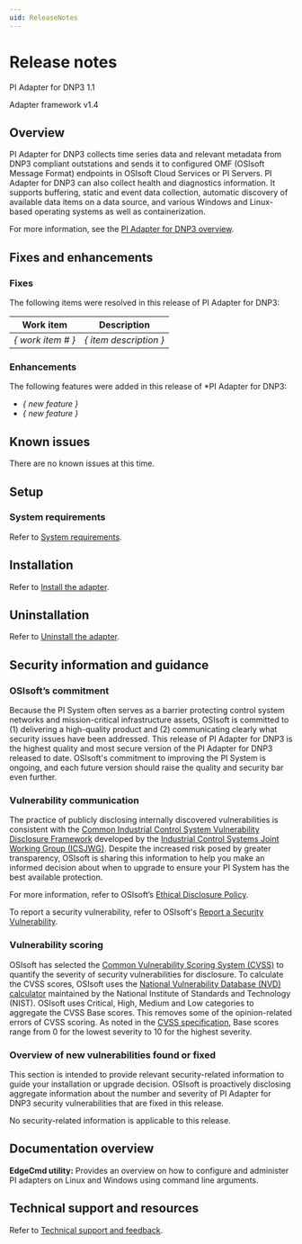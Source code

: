 ```yaml
---
uid: ReleaseNotes
---
```


# Release notes

PI Adapter for DNP3 1.1

Adapter framework v1.4

## Overview

PI Adapter for DNP3 collects time series data and relevant metadata from DNP3 compliant outstations and sends it to configured OMF (OSIsoft Message Format) endpoints in OSIsoft Cloud Services or PI Servers. PI Adapter for DNP3 can also collect health and diagnostics information. It supports buffering, static and event data collection, automatic discovery of available data items on a data source, and various Windows and Linux-based operating systems as well as containerization.

For more information, see the [PI Adapter for DNP3 overview](xref:PIAdapterforDNP3Overview).

## Fixes and enhancements

### Fixes

The following items were resolved in this release of PI Adapter for DNP3:

<!-- Use table style:-->
Work item | Description
---- | -----------
*{ work item # }* | *{ item description }*

### Enhancements

The following features were added in this release of *PI Adapter for DNP3:

<!--*Use bullet style:*-->
* *{ new feature }*
* *{ new feature }*

## Known issues

There are no known issues at this time.

## Setup

### System requirements

Refer to [System requirements](xref:SystemRequirements).

## Installation

Refer to [Install the adapter](xref:InstallTheAdapter).

## Uninstallation

Refer to [Uninstall the adapter](xref:UninstallTheAdapter).

## Security information and guidance

### OSIsoft’s commitment

Because the PI System often serves as a barrier protecting control system networks and mission-critical infrastructure assets, OSIsoft is committed to (1) delivering a high-quality product and (2) communicating clearly what security issues have been addressed. This release of PI Adapter for DNP3 is the highest quality and most secure version of the PI Adapter for DNP3 released to date. OSIsoft's commitment to improving the PI System is ongoing, and each future version should raise the quality and security bar even further.

### Vulnerability communication

The practice of publicly disclosing internally discovered vulnerabilities is consistent with the [Common Industrial Control System Vulnerability Disclosure Framework](https://ics-cert.us-cert.gov/sites/default/files/ICSJWG-Archive/ICSJWG_Vulnerability_Disclosure_Framework_Final_1.pdf) developed by the [Industrial Control Systems Joint Working Group (ICSJWG)](https://ics-cert.us-cert.gov/Industrial-Control-Systems-Joint-Working-Group-ICSJWG). Despite the increased risk posed by greater transparency, OSIsoft is sharing this information to help you make an informed decision about when to upgrade to ensure your PI System has the best available protection.

For more information, refer to OSIsoft’s [Ethical Disclosure Policy](https://www.osisoft.com/ethical-disclosure-policy).

To report a security vulnerability, refer to OSIsoft's [Report a Security Vulnerability](https://www.osisoft.com/report-a-security-vulnerability).

### Vulnerability scoring

OSIsoft has selected the [Common Vulnerability Scoring System (CVSS)](https://www.first.org/cvss/v2/guide) to quantify the severity of security vulnerabilities for disclosure. To calculate the CVSS scores, OSIsoft uses the [National Vulnerability Database (NVD) calculator](https://nvd.nist.gov/cvss.cfm?calculator&amp;version=2) maintained by the National Institute of Standards and Technology (NIST).  OSIsoft uses Critical, High, Medium and Low categories to aggregate the CVSS Base scores. This removes some of the opinion-related errors of CVSS scoring.  As noted in the [CVSS specification](https://www.first.org/cvss/specification-document), Base scores range from 0 for the lowest severity to 10 for the highest severity.

### Overview of new vulnerabilities found or fixed

This section is intended to provide relevant security-related information to guide your installation or upgrade decision. OSIsoft is proactively disclosing aggregate information about the number and severity of PI Adapter for DNP3 security vulnerabilities that are fixed in this release.

No security-related information is applicable to this release.

## Documentation overview

**EdgeCmd utility:** Provides an overview on how to configure and administer PI adapters on Linux and Windows using command line arguments.

## Technical support and resources

Refer to [Technical support and feedback](xref:TechnicalSupportAndFeedback).
